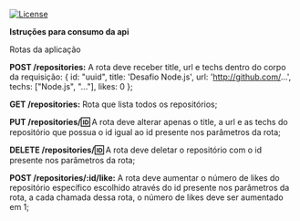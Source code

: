 [![License](https://img.shields.io/badge/License-Apache%202.0-blue.svg)](https://opensource.org/licenses/Apache-2.0)



<b>Istruções para consumo da api</b>

Rotas da aplicação

<b>POST /repositories:</b> A rota deve receber title, url e techs dentro do corpo da requisição:
{ id: "uuid", title: 'Desafio Node.js', url: 'http://github.com/...', techs: ["Node.js", "..."], likes: 0 };

<b>GET /repositories:</b> Rota que lista todos os repositórios;

<b>PUT /repositories/:id:</b> A rota deve alterar apenas o title, a url e as techs do repositório que possua o id igual ao id presente nos parâmetros da rota;

<b>DELETE /repositories/:id:</b> A rota deve deletar o repositório com o id presente nos parâmetros da rota;

<b>POST /repositories/:id/like:</b> A rota deve aumentar o número de likes do repositório específico escolhido através do id presente nos parâmetros da rota, a cada chamada dessa rota, o número de likes deve ser aumentado em 1;
